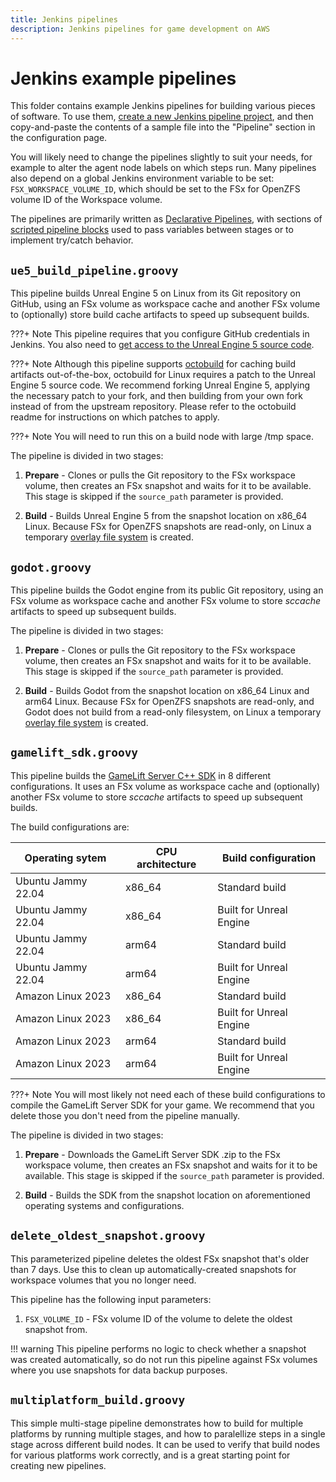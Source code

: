 ```yaml
---
title: Jenkins pipelines
description: Jenkins pipelines for game development on AWS
---
```


# Jenkins example pipelines

This folder contains example Jenkins pipelines for building various pieces of software. To use them, [create a new Jenkins pipeline project](https://www.jenkins.io/doc/book/pipeline/getting-started/#through-the-classic-ui), and then copy-and-paste the contents of a sample file into the "Pipeline" section in the configuration page.

You will likely need to change the pipelines slightly to suit your needs, for example to alter the agent node labels on which steps run. Many pipelines also depend on a global Jenkins environment variable to be set: `FSX_WORKSPACE_VOLUME_ID`, which should be set to the FSx for OpenZFS volume ID of the Workspace volume.

The pipelines are primarily written as [Declarative Pipelines](https://www.jenkins.io/doc/book/pipeline/syntax/), with sections of [scripted pipeline blocks](https://www.jenkins.io/doc/book/pipeline/syntax/#script) used to pass variables between stages or to implement try/catch behavior.

## `ue5_build_pipeline.groovy`

This pipeline builds Unreal Engine 5 on Linux from its Git repository on GitHub, using an FSx volume as workspace cache and another FSx volume to (optionally) store build cache artifacts to speed up subsequent builds.

???+ Note
    This pipeline requires that you configure GitHub credentials in Jenkins. You also need to [get access to the Unreal Engine 5 source code](https://www.unrealengine.com/en-US/ue-on-github).

???+ Note
    Although this pipeline supports [octobuild](https://github.com/octobuild/octobuild) for caching build artifacts out-of-the-box, octobuild for Linux requires a patch to the Unreal Engine 5 source code. We recommend forking Unreal Engine 5, applying the necessary patch to your fork, and then building from your own fork instead of from the upstream repository. Please refer to the octobuild readme for instructions on which patches to apply.

???+ Note
    You will need to run this on a build node with large /tmp space.

The pipeline is divided in two stages:

1. **Prepare** - Clones or pulls the Git repository to the FSx workspace volume, then creates an FSx snapshot and waits for it to be available. This stage is skipped if the `source_path` parameter is provided.

2. **Build** - Builds Unreal Engine 5 from the snapshot location on x86_64 Linux. Because FSx for OpenZFS snapshots are read-only, on Linux a temporary [overlay file system](https://en.wikipedia.org/wiki/OverlayFS) is created.

## `godot.groovy`

This pipeline builds the Godot engine from its public Git repository, using an FSx volume as workspace cache and another FSx volume to store _sccache_ artifacts to speed up subsequent builds.

The pipeline is divided in two stages:

1. **Prepare** - Clones or pulls the Git repository to the FSx workspace volume, then creates an FSx snapshot and waits for it to be available. This stage is skipped if the `source_path` parameter is provided.

2. **Build** - Builds Godot from the snapshot location on x86_64 Linux and arm64 Linux. Because FSx for OpenZFS snapshots are read-only, and Godot does not build from a read-only filesystem, on Linux a temporary [overlay file system](https://en.wikipedia.org/wiki/OverlayFS) is created.

## `gamelift_sdk.groovy`

This pipeline builds the [GameLift Server C++ SDK](https://aws.amazon.com/gamelift/getting-started-sdks/) in 8 different configurations. It uses an FSx volume as workspace cache and (optionally) another FSx volume to store _sccache_ artifacts to speed up subsequent builds.

The build configurations are:

|Operating sytem | CPU architecture | Build configuration |
|---|---|---|
|Ubuntu Jammy 22.04 | x86_64 | Standard build          |
|Ubuntu Jammy 22.04 | x86_64 | Built for Unreal Engine |
|Ubuntu Jammy 22.04 | arm64  | Standard build          |
|Ubuntu Jammy 22.04 | arm64  | Built for Unreal Engine |
|Amazon Linux 2023  | x86_64 | Standard build          |
|Amazon Linux 2023  | x86_64 | Built for Unreal Engine |
|Amazon Linux 2023  | arm64  | Standard build          |
|Amazon Linux 2023  | arm64  | Built for Unreal Engine |

???+ Note
    You will most likely not need each of these build configurations to compile the GameLift Server SDK for your game. We recommend that you delete those you don't need from the pipeline manually.

The pipeline is divided in two stages:

1. **Prepare** - Downloads the GameLift Server SDK .zip to the FSx workspace volume, then creates an FSx snapshot and waits for it to be available. This stage is skipped if the `source_path` parameter is provided.

2. **Build** - Builds the SDK from the snapshot location on aforementioned operating systems and configurations.

## `delete_oldest_snapshot.groovy`

This parameterized pipeline deletes the oldest FSx snapshot that's older than 7 days. Use this to clean up automatically-created snapshots for workspace volumes that you no longer need.

This pipeline has the following input parameters:

1. `FSX_VOLUME_ID` - FSx volume ID of the volume to delete the oldest snapshot from.

!!! warning
    This pipeline performs no logic to check whether a snapshot was created automatically, so do not run this pipeline against FSx volumes where you use snapshots for data backup purposes.

## `multiplatform_build.groovy`

This simple multi-stage pipeline demonstrates how to build for multiple platforms by running multiple stages, and how to paralellize steps in a single stage across different build nodes. It can be used to verify that build nodes for various platforms work correctly, and is a great starting point for creating new pipelines.
